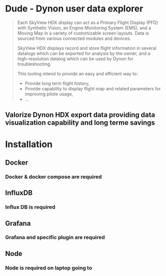 # Dude - Dynon user data explorer

> Each SkyView HDX display can act as a Primary Flight Display (PFD) with Synthetic Vision, an
Engine Monitoring System (EMS), and a Moving Map in a variety of customizable screen
layouts. Data is sourced from various connected modules and devices.
>
> SkyView HDX displays record and store flight information in several datalogs which can be
exported for analysis by the owner, and a high-resolution datalog which can be used by Dynon
for troubleshooting. 
>
> This tooling intend to provide an easy and efficient way to:  
>  - Provide long term flight history,
>  - Provide capability to display flight map and related parameters for improving pilote usage,
>  - ...


## Valorize Dynon HDX export data providing data visualization capability and long terme savings

# Installation
## Docker
### Docker & docker compose are required

## InfluxDB
### Influx DB is required

## Grafana
### Grafana and specific plugin are required 

## Node
### Node is required on laptop going to 
